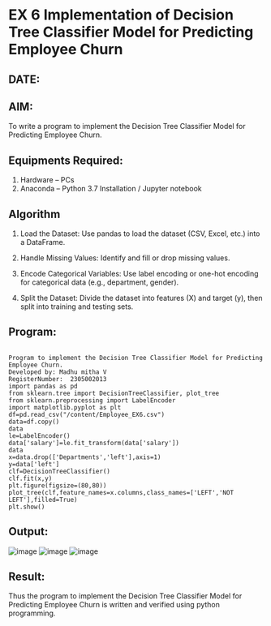 # EX 6 Implementation of Decision Tree Classifier Model for Predicting Employee Churn
## DATE:
## AIM:
To write a program to implement the Decision Tree Classifier Model for Predicting Employee Churn.

## Equipments Required:
1. Hardware – PCs
2. Anaconda – Python 3.7 Installation / Jupyter notebook

## Algorithm
1. Load the Dataset: Use pandas to load the dataset (CSV, Excel, etc.) into a DataFrame.

2. Handle Missing Values: Identify and fill or drop missing values.

3. Encode Categorical Variables: Use label encoding or one-hot encoding for categorical data
(e.g., department, gender).

4. Split the Dataset: Divide the dataset into features (X) and target (y), then split into training and
testing sets.

## Program:
```

Program to implement the Decision Tree Classifier Model for Predicting Employee Churn.
Developed by: Madhu mitha V
RegisterNumber:  2305002013
import pandas as pd
from sklearn.tree import DecisionTreeClassifier, plot_tree
from sklearn.preprocessing import LabelEncoder
import matplotlib.pyplot as plt
df=pd.read_csv("/content/Employee_EX6.csv")
data=df.copy()
data
le=LabelEncoder()
data['salary']=le.fit_transform(data['salary'])
data
x=data.drop(['Departments','left'],axis=1)
y=data['left']
clf=DecisionTreeClassifier()
clf.fit(x,y)
plt.figure(figsize=(80,80))
plot_tree(clf,feature_names=x.columns,class_names=['LEFT','NOT LEFT'],filled=True)
plt.show()
```

## Output:
![image](https://github.com/user-attachments/assets/8d1f03c8-cb94-4a57-87ee-15d15e6909eb)
![image](https://github.com/user-attachments/assets/4373d7ef-aa0d-4665-bd44-f54a694ceac4)
![image](https://github.com/user-attachments/assets/fb212cbf-d438-4bf1-a816-3ae29903e007)




## Result:
Thus the program to implement the  Decision Tree Classifier Model for Predicting Employee Churn is written and verified using python programming.
